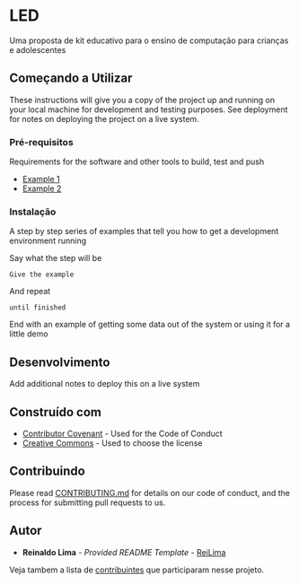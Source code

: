 # LED
Uma proposta de kit educativo para o ensino de computação para crianças e adolescentes

## Começando a Utilizar

These instructions will give you a copy of the project up and running on
your local machine for development and testing purposes. See deployment
for notes on deploying the project on a live system.

### Pré-requisitos

Requirements for the software and other tools to build, test and push 
- [Example 1](https://www.example.com)
- [Example 2](https://www.example.com)

### Instalação

A step by step series of examples that tell you how to get a development
environment running

Say what the step will be

    Give the example

And repeat

    until finished

End with an example of getting some data out of the system or using it
for a little demo

## Desenvolvimento

Add additional notes to deploy this on a live system

## Construído com

  - [Contributor Covenant](https://www.contributor-covenant.org/) - Used
    for the Code of Conduct
  - [Creative Commons](https://creativecommons.org/) - Used to choose
    the license

## Contribuindo

Please read [CONTRIBUTING.md](CONTRIBUTING.md) for details on our code
of conduct, and the process for submitting pull requests to us.

## Autor

  - **Reinaldo Lima** - *Provided README Template* -
    [ReiLima](https://github.com/ReiLima)

Veja tambem a lista de [contribuintes](https://github.com/PurpleBooth/a-good-readme-template/contributors) que participaram nesse projeto.